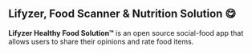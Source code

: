 ## Lifyzer, Food Scanner & Nutrition Solution 😋

**Lifyzer Healthy Food Solution™** is an open source social-food app that allows users to share their opinions and rate food items.
